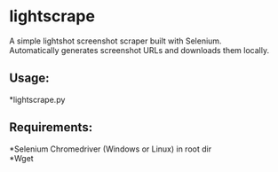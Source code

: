 # lightscrape
A simple lightshot screenshot scraper built with Selenium. <br />
Automatically generates screenshot URLs and downloads them locally. <br />

<h2>Usage:</h2>
*lightscrape.py <number of screenshots e.g 5> <br />

<h2>Requirements: </h2>
*Selenium Chromedriver (Windows or Linux) in root dir <br />
*Wget <br />

